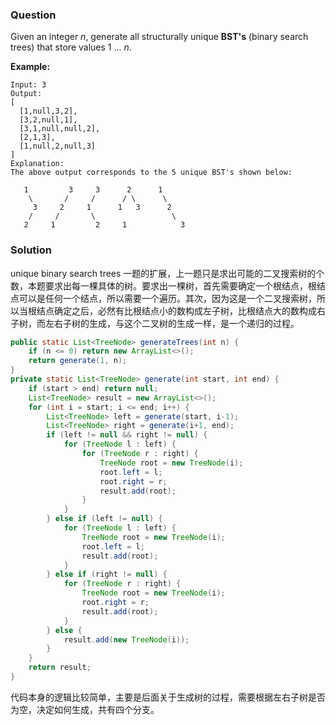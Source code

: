 ### Question

Given an integer *n*, generate all structurally unique **BST's** (binary search trees) that store values 1 ... *n*.

**Example:**

```
Input: 3
Output:
[
  [1,null,3,2],
  [3,2,null,1],
  [3,1,null,null,2],
  [2,1,3],
  [1,null,2,null,3]
]
Explanation:
The above output corresponds to the 5 unique BST's shown below:

   1         3     3      2      1
    \       /     /      / \      \
     3     2     1      1   3      2
    /     /       \                 \
   2     1         2     1            3
```

### Solution

unique binary search trees 一题的扩展，上一题只是求出可能的二叉搜索树的个数，本题要求出每一棵具体的树。要求出一棵树，首先需要确定一个根结点，根结点可以是任何一个结点，所以需要一个遍历。其次，因为这是一个二叉搜索树，所以当根结点确定之后，必然有比根结点小的数构成左子树，比根结点大的数构成右子树，而左右子树的生成，与这个二叉树的生成一样，是一个递归的过程。

```java
public static List<TreeNode> generateTrees(int n) {
    if (n <= 0) return new ArrayList<>();
    return generate(1, n);
}
private static List<TreeNode> generate(int start, int end) {
    if (start > end) return null;
    List<TreeNode> result = new ArrayList<>();
    for (int i = start; i <= end; i++) {
        List<TreeNode> left = generate(start, i-1);
        List<TreeNode> right = generate(i+1, end);
        if (left != null && right != null) {
            for (TreeNode l : left) {
                for (TreeNode r : right) {
                    TreeNode root = new TreeNode(i);
                    root.left = l;
                    root.right = r;
                    result.add(root);
                }
            }
        } else if (left != null) {
            for (TreeNode l : left) {
                TreeNode root = new TreeNode(i);
                root.left = l;
                result.add(root);
            }
        } else if (right != null) {
            for (TreeNode r : right) {
                TreeNode root = new TreeNode(i);
                root.right = r;
                result.add(root);
            }
        } else {
            result.add(new TreeNode(i));
        }
    }
    return result;
}
```

代码本身的逻辑比较简单，主要是后面关于生成树的过程，需要根据左右子树是否为空，决定如何生成，共有四个分支。